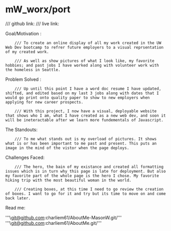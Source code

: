 # mW_worx/port

/// github link:
/// live link:

Goal/Motivation :

        /// To create an online display of all my work created in the UW Web Dev bootcamp to refrer future employers to a visual reprsentation of my created work. 

        /// As well as show pictures of what I look like, my favorite hobbies; and past jobs I have worked along with volunteer work with the homeless in Seattle.

Problem Solved : 

        /// Up until this point I have a word doc resume I have updated, shifted, and edited based on my last 3 jobs along with dates that I would go print onto quality paper to show to new employers when applying for new career prospects. 

        /// With this project, I now have a visual, deployable website that shows who I am, what I have created as a new web dev, and soon it will be ineteractable after we learn more fundementals of Javascript. 

The Standouts:

        /// To me what stands out is my overload of pictures. It shows what is or has been important to me past and present. This puts an image in the mind of the vistor when the page deploys. 

Challenges Faced:

        /// The hero, the bain of my existance and created all formatting issues which is in turn why this page is late for deployment. But also my favorite part of the whole page is the hero I chose. My favorite hiking trip with the most beautiful woman in the world. 

        /// Creating boxes, at this time I need to go review the creation of boxes. I want to go for it and try but its time to move on and come back later. 






Read me:

'''\git@github.com:charliem61/AboutMe-MasonW.git/'''
'''\git@github.com:charliem61/AboutMe.git/'''

